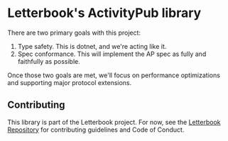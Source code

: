 # Letterbook's ActivityPub library

There are two primary goals with this project:

1. Type safety. This is dotnet, and we're acting like it.
2. Spec conformance. This will implement the AP spec as fully and faithfully as possible.

Once those two goals are met, we'll focus on performance optimizations and supporting major protocol extensions.

## Contributing

This library is part of the Letterbook project. For now, see the [Letterbook Repository](https://github.com/Letterbook/Letterbook) for contributing guidelines and Code of Conduct.
